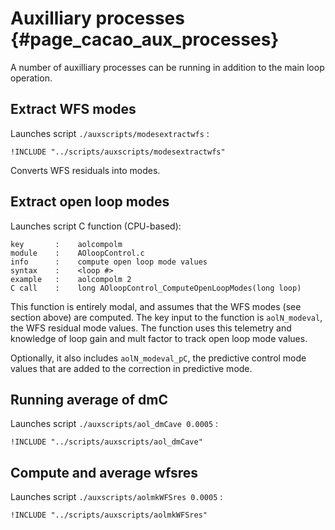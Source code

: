 


# Auxilliary processes {#page_cacao_aux_processes}

A number of auxilliary processes can be running in addition to the main loop operation.


## Extract WFS modes

Launches script `./auxscripts/modesextractwfs` :

~~~ {.numberLines}
!INCLUDE "../scripts/auxscripts/modesextractwfs"
~~~

Converts WFS residuals into modes.


## Extract open loop modes

Launches script C function (CPU-based):

~~~
key       :    aolcompolm
module    :    AOloopControl.c
info      :    compute open loop mode values
syntax    :    <loop #>
example   :    aolcompolm 2
C call    :    long AOloopControl_ComputeOpenLoopModes(long loop)
~~~

This function is entirely modal, and assumes that the WFS modes (see section above) are computed. The key input to the function is `aolN_modeval`, the WFS residual mode values. The function uses this telemetry and knowledge of loop gain and mult factor to track open loop mode values.

Optionally, it also includes `aolN_modeval_pC`, the predictive control mode values that are added to the correction in predictive mode.


## Running average of dmC


Launches script `./auxscripts/aol_dmCave 0.0005` :

~~~ {.numberLines}
!INCLUDE "../scripts/auxscripts/aol_dmCave"
~~~


## Compute and average wfsres


Launches script `./auxscripts/aolmkWFSres 0.0005` :

~~~ {.numberLines}
!INCLUDE "../scripts/auxscripts/aolmkWFSres"
~~~
